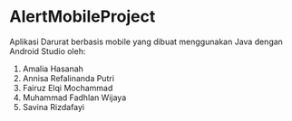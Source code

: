 # AlertMobileProject
Aplikasi Darurat berbasis mobile yang dibuat menggunakan Java dengan Android Studio oleh:


1. Amalia Hasanah
2. Annisa Refalinanda Putri
3. Fairuz Elqi Mochammad
4. Muhammad Fadhlan Wijaya
5. Savina Rizdafayi 


